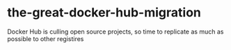 # the-great-docker-hub-migration
Docker Hub is culling open source projects, so time to replicate as much as possible to other registires
